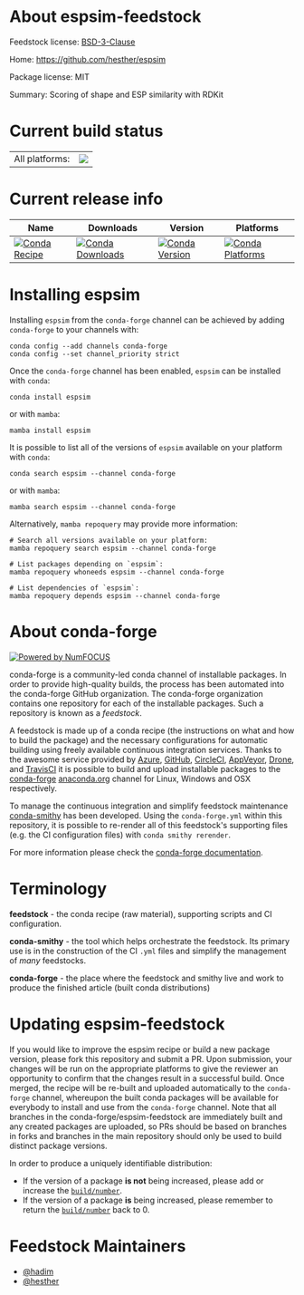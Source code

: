 About espsim-feedstock
======================

Feedstock license: [BSD-3-Clause](https://github.com/conda-forge/espsim-feedstock/blob/main/LICENSE.txt)

Home: https://github.com/hesther/espsim

Package license: MIT

Summary: Scoring of shape and ESP similarity with RDKit

Current build status
====================


<table><tr><td>All platforms:</td>
    <td>
      <a href="https://dev.azure.com/conda-forge/feedstock-builds/_build/latest?definitionId=21074&branchName=main">
        <img src="https://dev.azure.com/conda-forge/feedstock-builds/_apis/build/status/espsim-feedstock?branchName=main">
      </a>
    </td>
  </tr>
</table>

Current release info
====================

| Name | Downloads | Version | Platforms |
| --- | --- | --- | --- |
| [![Conda Recipe](https://img.shields.io/badge/recipe-espsim-green.svg)](https://anaconda.org/conda-forge/espsim) | [![Conda Downloads](https://img.shields.io/conda/dn/conda-forge/espsim.svg)](https://anaconda.org/conda-forge/espsim) | [![Conda Version](https://img.shields.io/conda/vn/conda-forge/espsim.svg)](https://anaconda.org/conda-forge/espsim) | [![Conda Platforms](https://img.shields.io/conda/pn/conda-forge/espsim.svg)](https://anaconda.org/conda-forge/espsim) |

Installing espsim
=================

Installing `espsim` from the `conda-forge` channel can be achieved by adding `conda-forge` to your channels with:

```
conda config --add channels conda-forge
conda config --set channel_priority strict
```

Once the `conda-forge` channel has been enabled, `espsim` can be installed with `conda`:

```
conda install espsim
```

or with `mamba`:

```
mamba install espsim
```

It is possible to list all of the versions of `espsim` available on your platform with `conda`:

```
conda search espsim --channel conda-forge
```

or with `mamba`:

```
mamba search espsim --channel conda-forge
```

Alternatively, `mamba repoquery` may provide more information:

```
# Search all versions available on your platform:
mamba repoquery search espsim --channel conda-forge

# List packages depending on `espsim`:
mamba repoquery whoneeds espsim --channel conda-forge

# List dependencies of `espsim`:
mamba repoquery depends espsim --channel conda-forge
```


About conda-forge
=================

[![Powered by
NumFOCUS](https://img.shields.io/badge/powered%20by-NumFOCUS-orange.svg?style=flat&colorA=E1523D&colorB=007D8A)](https://numfocus.org)

conda-forge is a community-led conda channel of installable packages.
In order to provide high-quality builds, the process has been automated into the
conda-forge GitHub organization. The conda-forge organization contains one repository
for each of the installable packages. Such a repository is known as a *feedstock*.

A feedstock is made up of a conda recipe (the instructions on what and how to build
the package) and the necessary configurations for automatic building using freely
available continuous integration services. Thanks to the awesome service provided by
[Azure](https://azure.microsoft.com/en-us/services/devops/), [GitHub](https://github.com/),
[CircleCI](https://circleci.com/), [AppVeyor](https://www.appveyor.com/),
[Drone](https://cloud.drone.io/welcome), and [TravisCI](https://travis-ci.com/)
it is possible to build and upload installable packages to the
[conda-forge](https://anaconda.org/conda-forge) [anaconda.org](https://anaconda.org/)
channel for Linux, Windows and OSX respectively.

To manage the continuous integration and simplify feedstock maintenance
[conda-smithy](https://github.com/conda-forge/conda-smithy) has been developed.
Using the ``conda-forge.yml`` within this repository, it is possible to re-render all of
this feedstock's supporting files (e.g. the CI configuration files) with ``conda smithy rerender``.

For more information please check the [conda-forge documentation](https://conda-forge.org/docs/).

Terminology
===========

**feedstock** - the conda recipe (raw material), supporting scripts and CI configuration.

**conda-smithy** - the tool which helps orchestrate the feedstock.
                   Its primary use is in the construction of the CI ``.yml`` files
                   and simplify the management of *many* feedstocks.

**conda-forge** - the place where the feedstock and smithy live and work to
                  produce the finished article (built conda distributions)


Updating espsim-feedstock
=========================

If you would like to improve the espsim recipe or build a new
package version, please fork this repository and submit a PR. Upon submission,
your changes will be run on the appropriate platforms to give the reviewer an
opportunity to confirm that the changes result in a successful build. Once
merged, the recipe will be re-built and uploaded automatically to the
`conda-forge` channel, whereupon the built conda packages will be available for
everybody to install and use from the `conda-forge` channel.
Note that all branches in the conda-forge/espsim-feedstock are
immediately built and any created packages are uploaded, so PRs should be based
on branches in forks and branches in the main repository should only be used to
build distinct package versions.

In order to produce a uniquely identifiable distribution:
 * If the version of a package **is not** being increased, please add or increase
   the [``build/number``](https://docs.conda.io/projects/conda-build/en/latest/resources/define-metadata.html#build-number-and-string).
 * If the version of a package **is** being increased, please remember to return
   the [``build/number``](https://docs.conda.io/projects/conda-build/en/latest/resources/define-metadata.html#build-number-and-string)
   back to 0.

Feedstock Maintainers
=====================

* [@hadim](https://github.com/hadim/)
* [@hesther](https://github.com/hesther/)

